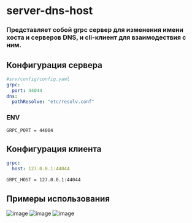 # server-dns-host
### Представляет собой grpc сервер для изменения имени хоста и серверов DNS, и cli-клиент для взаимодествия с ним.


## Конфигурация сервера
``` yaml
#srv/config/config.yaml
grpc:
  port: 44044
dns:
  pathResolve: "etc/resolv.conf"
```
### ENV
```env
GRPC_PORT = 44004
```


## Конфигурация клиента
``` yaml
grpc:
  host: 127.0.0.1:44044
```
```env
GRPC_HOST = 127.0.0.1:44044
```

## Примеры использования

![image](https://github.com/MorZLE/dns-host/assets/122459662/bab92db4-5483-4ec6-a8aa-7b41b7b2dca4)
![image](https://github.com/MorZLE/dns-host/assets/122459662/c00c480b-5af7-445e-942e-b38703691b4b)
![image](https://github.com/MorZLE/dns-host/assets/122459662/82c63c47-3b5e-4f7b-9b9d-64340171f3b3)
